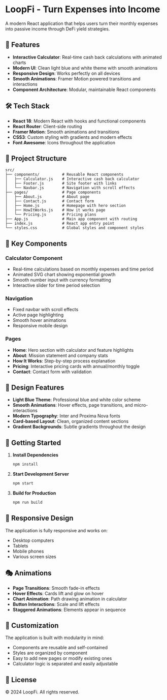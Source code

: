 # LoopFi - Turn Expenses into Income

A modern React application that helps users turn their monthly expenses into passive income through DeFi yield strategies.

## 🚀 Features

- **Interactive Calculator**: Real-time cash back calculations with animated charts
- **Modern UI**: Clean light blue and white theme with smooth animations
- **Responsive Design**: Works perfectly on all devices
- **Smooth Animations**: Framer Motion powered transitions and interactions
- **Component Architecture**: Modular, maintainable React components

## 🛠️ Tech Stack

- **React 18**: Modern React with hooks and functional components
- **React Router**: Client-side routing
- **Framer Motion**: Smooth animations and transitions
- **CSS3**: Custom styling with gradients and modern effects
- **Font Awesome**: Icons throughout the application

## 📁 Project Structure

```
src/
├── components/          # Reusable React components
│   ├── Calculator.js    # Interactive cash back calculator
│   ├── Footer.js        # Site footer with links
│   └── Navbar.js        # Navigation with scroll effects
├── pages/               # Page components
│   ├── About.js         # About page
│   ├── Contact.js       # Contact form
│   ├── Home.js          # Homepage with hero section
│   ├── HowItWorks.js    # How it works page
│   └── Pricing.js       # Pricing plans
├── App.js               # Main app component with routing
├── index.js             # React app entry point
└── styles.css           # Global styles and component styles
```

## 🎯 Key Components

### Calculator Component
- Real-time calculations based on monthly expenses and time period
- Animated SVG chart showing exponential growth
- Smooth number input with currency formatting
- Interactive slider for time period selection

### Navigation
- Fixed navbar with scroll effects
- Active page highlighting
- Smooth hover animations
- Responsive mobile design

### Pages
- **Home**: Hero section with calculator and feature highlights
- **About**: Mission statement and company stats
- **How It Works**: Step-by-step process explanation
- **Pricing**: Interactive pricing cards with annual/monthly toggle
- **Contact**: Contact form with validation

## 🎨 Design Features

- **Light Blue Theme**: Professional blue and white color scheme
- **Smooth Animations**: Hover effects, page transitions, and micro-interactions
- **Modern Typography**: Inter and Proxima Nova fonts
- **Card-based Layout**: Clean, organized content sections
- **Gradient Backgrounds**: Subtle gradients throughout the design

## 🚀 Getting Started

1. **Install Dependencies**
   ```bash
   npm install
   ```

2. **Start Development Server**
   ```bash
   npm start
   ```

3. **Build for Production**
   ```bash
   npm run build
   ```

## 📱 Responsive Design

The application is fully responsive and works on:
- Desktop computers
- Tablets
- Mobile phones
- Various screen sizes

## 🎭 Animations

- **Page Transitions**: Smooth fade-in effects
- **Hover Effects**: Cards lift and glow on hover
- **Chart Animation**: Path drawing animation in calculator
- **Button Interactions**: Scale and lift effects
- **Staggered Animations**: Elements appear in sequence

## 🔧 Customization

The application is built with modularity in mind:
- Components are reusable and self-contained
- Styles are organized by component
- Easy to add new pages or modify existing ones
- Calculator logic is separated and easily adjustable

## 📄 License

© 2024 LoopFi. All rights reserved.

